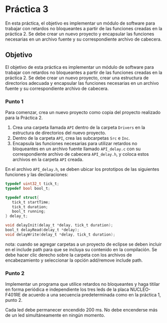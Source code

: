 # Práctica 3

En esta práctica, el objetivo es implementar un módulo de software para trabajar con retardos no bloqueantes a partir de las funciones creadas en la práctica 2. Se debe crear un nuevo proyecto y encapsular las funciones necesarias en un archivo fuente y su correspondiente archivo de cabecera.

## Objetivo

El objetivo de esta práctica es implementar un módulo de software para trabajar con retardos no bloqueantes a partir de las funciones creadas en la práctica 2. Se debe crear un nuevo proyecto, crear una estructura de directorios adecuada y encapsular las funciones necesarias en un archivo fuente y su correspondiente archivo de cabecera.

### Punto 1

Para comenzar, crea un nuevo proyecto como copia del proyecto realizado para la Práctica 2.

1. Crea una carpeta llamada `API` dentro de la carpeta `Drivers` en la estructura de directorios del nuevo proyecto.
2. Dentro de la carpeta `API`, crea las subcarpetas `Src` e `Inc`.
3. Encapsula las funciones necesarias para utilizar retardos no bloqueantes en un archivo fuente llamado `API_delay.c` con su correspondiente archivo de cabecera `API_delay.h`, y coloca estos archivos en la carpeta `API` creada.

En el archivo `API_delay.h`, se deben ubicar los prototipos de las siguientes funciones y las declaraciones:

```c
typedef uint32_t tick_t;
typedef bool bool_t;

typedef struct{
   tick_t startTime;
   tick_t duration;
   bool_t running;
} delay_t;

void delayInit(delay_t *delay, tick_t duration);
bool_t delayRead(delay_t *delay);
void delayWrite(delay_t *delay, tick_t duration);
```
nota: cuando se agregar carpetas a un proyecto de eclipse se deben incluir en el include path para que se incluya su contenido en la compilación.  Se debe hacer clic derecho sobre la carpeta con los archivos de encabezamiento y seleccionar la opción add/remove include path.


### Punto 2

Implementar un programa que utilice retardos no bloqueantes y haga titilar en forma periódica e independiente los tres leds de la placa NUCLEO-F401RE de acuerdo a una secuencia predeterminada como en la práctica 1, punto 2.

Cada led debe permanecer encendido 200 ms.  No debe encenderse más de un led simultáneamente en ningún momento.

